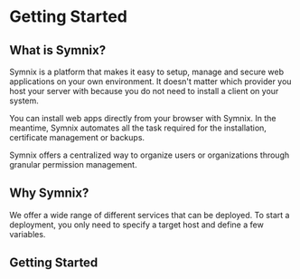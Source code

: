 # Getting Started

## What is Symnix?

Symnix is a platform that makes it easy to setup, manage and secure web applications on your own environment. It doesn't matter which provider you host your server with because you do not need to install a client on your system.

You can install web apps directly from your browser with Symnix. In the meantime, Symnix automates all the task required for the installation, certificate management or backups.

Symnix offers a centralized way to organize users or organizations through granular permission management.

## Why Symnix?

We offer a wide range of different services that can be deployed. To start a deployment, you only need to specify a target host and define a few variables.

## Getting Started

